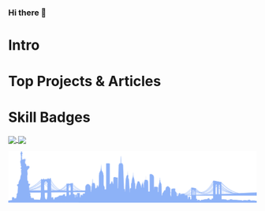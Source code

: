### Hi there 👋

# Intro

# Top Projects & Articles

# Skill Badges

<a href="https://github.com/anuraghazra/github-readme-stats">
  <img align="center" src="https://github-readme-stats.vercel.app/api?username=developerblue&count_private=true&show_icons=true&theme=tokyonight" />
</a>
<a href="https://git.io/streak-stats">
  <img align="center" src="https://github-readme-streak-stats.herokuapp.com/?user=developerblue&theme=tokyonight" />
</a>


![Wide vector art of the NYC Skyline](https://github.com/DeveloperBlue/DeveloperBlue/blob/main/footer.png?raw=true)
